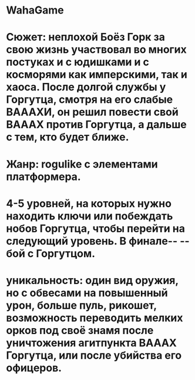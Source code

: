 # WahaGame
# Сюжет: неплохой Боёз Горк за свою жизнь участвовал во многих постуках и с юдишками и с косморями как имперскими, так и хаоса. После долгой службы у Горгутца, смотря на его слабые ВАААХИ, он решил повести свой ВАААХ против Горгутца, а дальше с тем, кто будет ближе.

# Жанр: rogulike с элементами платформера.

# 4-5 уровней, на которых нужно находить ключи или побеждать нобов Горгутца, чтобы перейти на следующий уровень. В финале--  -- бой с Горгутцом.

# уникальность: один вид оружия, но с обвесами на повышенный урон, больше пуль, рикошет, возможность переводить мелких орков под своё знамя после уничтожения агитпункта ВАААХ Горгутца, или после убийства его офицеров.
